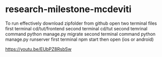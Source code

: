 # research-milestone-mcdeviti
To run effectively 
download zipfolder from github
open two terminal files
first terminal cd/tut/frontend
second terminal cd/tut
second temrinal command python manage.py migrate
second terminal command python manage.py runserver
first terminal npm start then open (ios or android)



https://youtu.be/EUbPZ8RsbSw 

